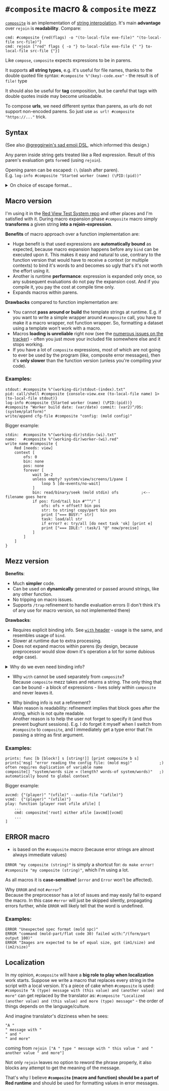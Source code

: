 # `#composite` macro & `composite` mezz

[`composite`](composite.red) is an implementation of [string interpolation](https://en.wikipedia.org/wiki/String_interpolation). It's main **advantage** over `rejoin` is **readability**. Compare:
```
cmd: #composite {red(flags) -o "(to-local-file exe-file)" "(to-local-file src-file)"}
cmd: rejoin ["red" flags { -o "} to-local-file exe-file {" "} to-local-file src-file {"}]
```

Like `compose`, `composite` expects expressions to be in parens. 

It supports **all string types**, e.g. it's useful for file names, thanks to the double quoted file syntax:
`#composite %"(key)-code.exe"` - the result is of `file!` type

It should also be useful for **tag** composition, but be careful that tags with double quotes inside may become unloadable.

To compose **urls**, we need different syntax than parens, as urls do not support non-encoded parens. So just use `as url! #composite "https://..."` trick.

## Syntax

\(See also [@greggirwin's sad emoji DSL](https://github.com/greggirwin/red-formatting/blob/master/formatting-functions.adoc#composite), which informed this design.\)

Any paren inside string gets treated like a Red expression. Result of this paren's evaluation gets `form`ed (using `rejoin`).

Opening paren can be escaped: `(\` (slash after paren).\
E.g. `log-info #composite "Started worker (name) (\PID:(pid))"`

<details>
	<summary>On choice of escape format...</summary>

Sometimes we want literal parens. After ~2 years of using `composite` and writing hundreds of composite-expressions, I've encountered a need to:
- put some comment into the string in parens (2-3 times), which can be done as `"... ("(comment)") ..."`
- put Red expression inside literal parens (2 times), e.g. `"... ("(")PID: (pid)(")")"`

Needless to say this is unreadable, esp. the latter case that looks like 2 ugly parrots `("(")`.

Question is: should we complicate the substituted parens, like `:(expr):` in the sad emoji dialect? or should we complicate literal parens by using an escape pattern?\
My own statistics (4-5 cases of literal parens versus many hundreds of substituted expressions) tells me that latter is preferred. So the question boils down to the choice of escape sigil.

It seems that most [widely used interpolation syntaxes](https://en.wikipedia.org/wiki/String_interpolation) are: `$var`, `$(var)` and `${var}`, leaving `"(normal parens)"` as is. This goes against the above conclusion, but it's explainable: many languages do not require a `#composite` prefix before the interpolated string, they have interpolation always built in, so for those languages literal parens is a much more likely case to deal with.

With the above said, I considered the following:
- `$var text` - `$var` doesn't stand out, making it harder to visually tell apart evaluated expressions from literal text, requires escaping every `$` and possibly every `\`, and has [other problems](https://stackoverflow.com/questions/17622106/variable-interpolation-in-the-shell)
- `!(var) (text)`/`@(var) (text)`/`$(var) (text)` - [reshape](reshape.md)-like or bash-like syntax - OK, but I'd like to avoid the overhead of extra sigil prefix
- `(var) \(text)` - requires to escape every backslash, because makes it impossible to write a Red expression after the backslash (without making the backslash ugly `("\")`) - doubling is very bad
- `(var) (\text)` - although escaping is sort of backwards here, it should just work because `\` in Red is a forbidden char (reserved? what if gets used later?)
- `(var) (;text)` - future-proof, however `;...` could be a comment in a composed multiline string, and this syntax disables it (but it's easy to fix by adding a whitespace: `( ;`); biggest issue is that `(;` is not an unlikely emoji
- `(var) (\text\)` - longer, I see no point in preferring this over the `(\text)` variant
- `(var) ((text))`/`(var) ([text])`/`(var) ("text")`/`(var) (:text:)` - can hurt perfectly valid exprs like `((a + b) / (c + d))`, or `([a] op [b])`, or `("a" op "b")`, or `(:a op b:)`
- `(var) (]text[)`/`(var) (>text<)` - reads as some error
- `[var] ^(text)` - impossible: `^(XX)` is a char syntax in Red
- `{var} ^{text}` - impossible: `^` gets lost during load
- `[var] ^[text]` - should just work, since `^[` is an ESC (27) char, however I'd like to avoid using square brackets for parens are more natural way to write expressions
- `(var) (^text)` - bad: on load converts first char of text into a control char, esp. `^t` into tab; we could convert them back, but only if we expect control chars to never follow an opening paren - surely that's dangerous to assume about linefeed `^/`
- `\var\ ^\text^\` - should just work, since `^\` is a char 28 (file separator)

To me `(var) (\text)` seems like the best tradeoff, followed by `[var] ^[text]` then `\var\ ^\text^\` (in former 2 expressions are also easy to load, while latter requires manual parsing that will slow it down).

</details>

## Macro version

I'm using it in the [Red View Test System repo](https://gitlab.com/hiiamboris/red-view-test-system) and other places and I'm satisfied with it.
During macro expansion phase `#composite` macro simply **transforms** a given string **into a rejoin-expression**. 

**Benefits** of macro approach over a function implementation are:
- Huge benefit is that used expressions are **automatically bound** as expected, because macro expansion happens before any `bind` can be executed upon it. This makes it easy and natural to use, contrary to the function version that would have to receive a context (or multiple contexts) to bind it's words to and becomes so ugly that's it's not worth the effort using it.
- Another is runtime **performance**: expression is expanded only once, so any subsequent evaluations do not pay the expansion cost. And if you compile it, you pay the cost at compile time only.
- Expands macros within parens.

**Drawbacks** compared to function implementation are:
- You cannot **pass around or build** the template strings at runtime. E.g. if you want to write a simple wrapper around `#composite` call, you have to make it a macro wrapper, not function wrapper. So, formatting a dataset using a template won't work with a macro.
- Macros **loading is unreliable** right now \(see the [numerous issues on the tracker](https://github.com/red/red/issues?q=is%3Aissue+is%3Aopen+preprocessor)\) - often you just move your included file somewhere else and it stops working.
- If you have a lot of `composite` expressions, most of which are not going to ever be used by the program (like, composite error messages), then it's **only slower** than the function version (unless you're compiling your code).

### Examples:
```
stdout: #composite %"(working-dir)stdout-(index).txt"
pid: call/shell #composite {console-view.exe (to-local-file name) 1>(to-local-file stdout)}
log-info #composite {Started worker (name) (\PID:(pid))}
#composite "Worker build date: (var/date) commit: (var2)^/OS: (system/platform)"
write/append cfg-file #composite "config: (mold config)"
```
Bigger example:
```
stdin:  #composite %"(working-dir)stdin-(wi).txt"
name:   #composite %"(working-dir)worker-(wi).red"
write name #composite {
	Red [needs: view]
	context [
		ofs: 0
		bin: none
		pos: none
		forever [
			wait 1e-2
			unless empty? system/view/screens/1/pane [
				loop 5 [do-events/no-wait]
			]
			bin: read/binary/seek (mold stdin) ofs			;<-- filename goes here
			if pos: find/tail bin #"^^/" [
				ofs: ofs + offset? bin pos
				str: to string! copy/part bin pos
				print ["=== BUSY:" str]
				task: load/all str
				if error? e: try/all [do next task 'ok] [print e]
				print ["=== IDLE:" :task/1 "@" now/precise]
			]
		]
	]
}
```

## Mezz version

**Benefits**:
- Much **simpler** code.
- Can be used on **dynamically** generated or passed around strings, like any other function.
- No tripping on macro issues.
- Supports `/trap` refinement to handle evaluation errors (I don't think it's of any use for macro version, so not implemented there)

**Drawbacks**:
- Requires explicit binding info. See [`with` header](https://gitlab.com/hiiamboris/red-mezz-warehouse/-/blob/master/with.red) - usage is the same, and resembles usage of `bind`.
- Slower at runtime due to extra processing.
- Does not expand macros within parens (by design, because preprocessor would slow down it's operation a lot for some dubious edge case).

<details>
	<summary>Why do we even need binding info?</summary>

\
Usually Red code is bound:
- to global context during `load` phase
- to other contexts during their creation at evaluation time

But since `composite` accepts a string, when it's wrapping context was created there were no words to bind. Just a string. Words that it will extract from that string will always be bound to the global namespace. This makes using `composite` inside functions a bag of gotchas:
```
o: object [
	x: 1 y: 2
	tell: function [z] [
		composite[] "Result of `x + y * z` is: (x + y * z)"
	]
]

>> o/tell 3
*** Script Error: z has no value
*** Where: =
*** Stack: tell composite rejoin empty?  
```
I was lucky `z` wasn't defined globally and I got an error. But `x` and `y` were `= 1` (probably some leaking assertions), and if `z` was also globally known it would have likely led to a nastiest bug hunt session. Moreso, *I wouldn't be able to use any words from function or from any contexts except global one, if I could not provide the context info to `composite`.*

Tiny scripts where all data is global do not require it. But they also do not require a mezz version and will be perfectly fine with a macro.

Where we build something more complex, there's no way around it that I can see. And if `composite` was only good for global words, imagine how many times that would bite programmers, and especially beginners (and they are always a majority statistically).

So, proper way to write the above is:
```
o: object [
	x: 1 y: 2
	tell: function [z] [
		composite['z 'x] "Result of `x + y * z` is: (x + y * z)"
	]
]

>> o/tell 3
== "Result of `x + y * z` is: 9"
```
Since `z` and `x` refer to values and not contexts, they are quoted as `'z` so reduction results in a word and word carries the context info for the [`with`](with.red) call. See `with` syntax, it's used here as is.

Macro version does not require this, as macros get expanded *before* any evaluation happens, and the result of #composite expansion - a rejoin call with a block - gets bound when it's wrapping context is built.
</details>

- Why `with` cannot be used separately from `composite`?\
Because `composite` mezz takes and returns a string. The only thing that can be bound - a block of expressions - lives solely within `composite` and never leaves it.

- Why binding info is not a refinement?\
Main reason is readability: refinement implies that block goes after the string, which is not quite readable.\
Another reason is to help the user not forget to specify it (and thus prevent bughunt sessions). E.g. I do forget it myself when I switch from `#composite` to `composite`, and I immediately get a type error that I'm passing a string as first argument.

### Examples:
```
prints: func [b [block!] s [string!]] [print composite b s]
prints['msg] "error reading the config file: (mold msg)"			;) often requires duplication of variable name
composite[] "system/words size = (length? words-of system/words)"	;) automatically bound to global context
```
Bigger example:
```
avcmd: {"(player)" "(vfile)" --audio-file "(afile)"}
vcmd:  {"(player)" "(vfile)"}
play: function [player root vfile afile] [
	...
	cmd: composite['root] either afile [avcmd][vcmd]
	...
]
```


## ERROR macro

- is based on the `#composite` *macro* (because error strings are almost always immediate values)

`ERROR "my composite (string)"` is simply a shortcut for: `do make error! #composite "my composite (string)"`, which I'm using a lot.

As all macros it is **case-sensitive!** (`error` and `Error` won't be affected).

Why `ERROR` and not `#error`?\
Because the preprocessor has a lot of issues and may easily fail to expand the macro. In this case `#error` will just be skipped silently, propagating errors further, while `ERROR` will likely tell that the word is undefined.

### Examples:
```
ERROR "Unexpected spec format (mold spc)"
ERROR "command (mold-part/flat code 30) failed with:^/(form/part output 100)"
ERROR "Images are expected to be of equal size, got (im1/size) and (im2/size)"
```

## Localization

In my opinion, `#composite` will have a **big role to play when localization** work starts. Suppose we write a macro that replaces every string in the script with a local version. It's a piece of cake when `#composite` is used:
`#composite "A (type) message with (this value) and (another value) and more"` can get replaced by the translator as:
`#composite "Localized (another value) and (this value) and more (type) message"` - the order of things depends on the language/culture.

And imagine translator's dizziness when he sees:
```
"A "
" message with "
" and "
" and more"
```
coming from `rejoin ["A " type " message with " this value " and " another value " and more"]`

Not only `rejoin` leaves no option to reword the phrase properly, it also blocks any attempt to get the meaning of the message.

That's why I believe **`#composite` (macro and function) should be a part of Red runtime** and should be used for formatting values in error messages.

